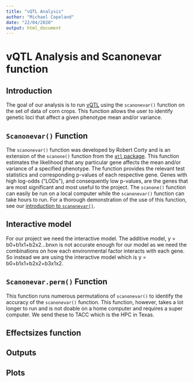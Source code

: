 ```yaml
---
title: "vQTL Analysis"
author: "Michael Copeland"
date: "22/04/2020"
output: html_document
---
```


# vQTL Analysis and Scanonevar function
## Introduction
The goal of our analysis is to run [vQTL](https://www.g3journal.org/content/8/12/3757) using the `scanonevar()` function on the set of data of corn crops. This
function allows the user to identify genetic loci that affect a given phenotype mean and/or variance.

## `Scanonevar()` Function
The `scanonevar()` function was developed by Robert Corty and is an extension of the `scanone()` function from the [`qtl` package](https://www.g3journal.org/content/8/12/3767). This
function estimates the likelihood that any particular gene affects the mean and/or variance of a specified phenotype. The function provides the relevant test statistics and corresponding p-values of each respective gene. Genes with high log-odds ("LODs"), and consequently low p-values, are the genes that are most significant and most useful to the project. The `scanone()` function can easily be run on a local computer while the `scanonevar()` function can take hours to run. For a thorough demonstration of the use of this function, see our [introduction to `scanonevar()`](https://stapleton-lab.readthedocs.io/en/latest/Using%20Scanonevar/).

## Interactive model
For our project we need the interactive model. The additive model, y = b0+b1x1+b2x2...bnxn is not accurate enough for our model as we need the combinations on how each environmental factor interacts with each gene. So instead we are using the interactive model which is y = b0+b1x1+b2x2+b3x1x2.

## `Scanonevar.perm()` Function
This function runs numerous permutations of `scanonevar()` to identify the accuracy of the `scanonevar()` function. This function, however, takes a lot longer to run and is not doable on a home computer and requires a super computer. We send these to TACC which is the HPC in Texas.
## Effectsizes function
## Outputs
## Plots
